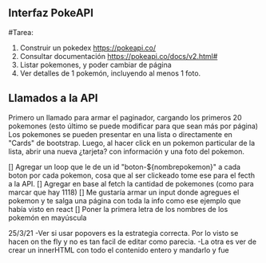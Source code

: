 ## Interfaz PokeAPI

#Tarea:

1. Construir un pokedex https://pokeapi.co/
2. Consultar documentación https://pokeapi.co/docs/v2.html#
3. Listar pokemones, y poder cambiar de página
4. Ver detalles de 1 pokemón, incluyendo al menos 1 foto.

## Llamados a la API

Primero un llamado para armar el paginador, cargando los primeros 20 pokemones (esto último se puede modificar para que sean más por página)
Los pokemones se pueden presentar en una lista o directamente en "Cards" de bootstrap.
Luego, al hacer click en un pokemon particular de la lista, abrir una nueva ¿tarjeta? con información y una foto del pokemon.

[] Agregar un loop que le de un id "boton-${nombrepokemon}" a cada boton por cada pokemon, cosa que al ser clickeado tome ese 
    para el fecth a la API.
[] Agregar en base al fetch la cantidad de pokemones (como para marcar que hay 1118)
[] Me gustaría armar un input donde agregues el pokemon y te salga una página con toda la info como ese ejemplo que había visto en react
[] Poner la primera letra de los nombres de los pokemón en mayúscula


25/3/21
-Ver si usar popovers es la estrategia correcta. Por lo visto se hacen on the fly y no es tan facil de editar como parecia.
-La otra es ver de crear un innerHTML con todo el contenido entero y mandarlo y fue